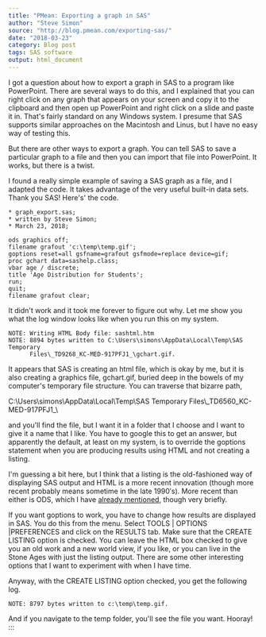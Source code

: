 ```yaml
---
title: "PMean: Exporting a graph in SAS"
author: "Steve Simon"
source: "http://blog.pmean.com/exporting-sas/"
date: "2018-03-23"
category: Blog post
tags: SAS software
output: html_document
---
```


I got a question about how to export a graph in SAS to a program like
PowerPoint. There are several ways to do this, and I explained that you
can right click on any graph that appears on your screen and copy it to
the clipboard and then open up PowerPoint and right click on a slide and
paste it in. That's fairly standard on any Windows system. I presume
that SAS supports similar approaches on the Macintosh and Linus, but I
have no easy way of testing this.

But there are other ways to export a graph. You can tell SAS to save a
particular graph to a file and then you can import that file into
PowerPoint. It works, but there is a twist.

<!---More--->

I found a really simple example of saving a SAS graph as a file, and I
adapted the code. It takes advantage of the very useful built-in data
sets. Thank you SAS! Here's' the code.

    * graph_export.sas;
    * written by Steve Simon;
    * March 23, 2018;

    ods graphics off;
    filename grafout 'c:\temp\temp.gif';
    goptions reset=all gsfname=grafout gsfmode=replace device=gif;
    proc gchart data=sashelp.class;
    vbar age / discrete;
    title 'Age Distribution for Students';
    run;
    quit;
    filename grafout clear;

It didn't work and it took me forever to figure out why. Let me show you
what the log window looks like when you run this on my system.

    NOTE: Writing HTML Body file: sashtml.htm
    NOTE: 8894 bytes written to C:\Users\simons\AppData\Local\Temp\SAS Temporary
          Files\_TD9268_KC-MED-917PFJ1_\gchart.gif.

It appears that SAS is creating an html file, which is okay by me, but
it is also creating a graphics file, gchart.gif, buried deep in the
bowels of my computer's temporary file structure. You can traverse that
bizarre path,

C:\\Users\\simons\\AppData\\Local\\Temp\\SAS Temporary
Files\\\_TD6560\_KC-MED-917PFJ1\_\\

and you'll find the file, but I want it in a folder that I choose and I
want to give it a name that I like. You have to google this to get an
answer, but apparently the default, at least on my system, is to
override the goptions statement when you are producing results using
HTML and not creating a listing.

I'm guessing a bit here, but I think that a listing is the old-fashioned
way of displaying SAS output and HTML is a more recent innovation
(though more recent probably means sometime in the late 1990′s). More
recent than either is ODS, which I have [already
mentioned](../sas-ods/index.html), though very briefly.

If you want goptions to work, you have to change how results are
displayed in SAS. You do this from the menu. Select TOOLS \| OPTIONS
\|PREFERENCES and click on the RESULTS tab. Make sure that the CREATE
LISTING option is checked. You can leave the HTML box checked to give
you an old work and a new world view, if you like, or you can live in
the Stone Ages with just the listing output. There are some other
interesting options that I want to experiment with when I have time.

Anyway, with the CREATE LISTING option checked, you get the following
log.

    NOTE: 8797 bytes written to c:\temp\temp.gif.

And if you navigate to the temp folder, you'll see the file you want.
Hooray!
:::

